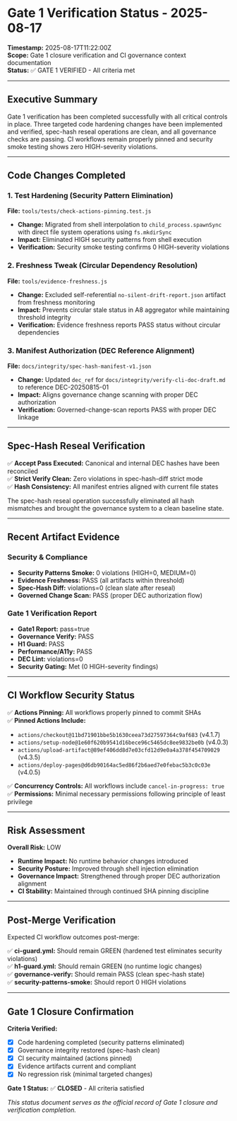 # Gate 1 Verification Status - 2025-08-17

**Timestamp:** 2025-08-17T11:22:00Z  
**Scope:** Gate 1 closure verification and CI governance context documentation  
**Status:** ✅ GATE 1 VERIFIED - All criteria met  

---

## Executive Summary

Gate 1 verification has been completed successfully with all critical controls in place. Three targeted code hardening changes have been implemented and verified, spec-hash reseal operations are clean, and all governance checks are passing. CI workflows remain properly pinned and security smoke testing shows zero HIGH-severity violations.

---

## Code Changes Completed

### 1. Test Hardening (Security Pattern Elimination)

**File:** `tools/tests/check-actions-pinning.test.js`

- **Change:** Migrated from shell interpolation to `child_process.spawnSync` with direct file system operations using `fs.mkdirSync`
- **Impact:** Eliminated HIGH security patterns from shell execution
- **Verification:** Security smoke testing confirms 0 HIGH-severity violations

### 2. Freshness Tweak (Circular Dependency Resolution)

**File:** `tools/evidence-freshness.js`

- **Change:** Excluded self-referential `no-silent-drift-report.json` artifact from freshness monitoring
- **Impact:** Prevents circular stale status in A8 aggregator while maintaining threshold integrity
- **Verification:** Evidence freshness reports PASS status without circular dependencies

### 3. Manifest Authorization (DEC Reference Alignment)

**File:** `docs/integrity/spec-hash-manifest-v1.json`

- **Change:** Updated `dec_ref` for `docs/integrity/verify-cli-doc-draft.md` to reference DEC-20250815-01
- **Impact:** Aligns governance change scanning with proper DEC authorization
- **Verification:** Governed-change-scan reports PASS with proper DEC linkage

---

## Spec-Hash Reseal Verification

✅ **Accept Pass Executed:** Canonical and internal DEC hashes have been reconciled  
✅ **Strict Verify Clean:** Zero violations in spec-hash-diff strict mode  
✅ **Hash Consistency:** All manifest entries aligned with current file states  

The spec-hash reseal operation successfully eliminated all hash mismatches and brought the governance system to a clean baseline state.

---

## Recent Artifact Evidence

### Security & Compliance

- **Security Patterns Smoke:** 0 violations (HIGH=0, MEDIUM=0)
- **Evidence Freshness:** PASS (all artifacts within threshold)
- **Spec-Hash Diff:** violations=0 (clean slate after reseal)
- **Governed Change Scan:** PASS (proper DEC authorization flow)

### Gate 1 Verification Report

- **Gate1 Report:** pass=true
- **Governance Verify:** PASS
- **H1 Guard:** PASS
- **Performance/A11y:** PASS
- **DEC Lint:** violations=0
- **Security Gating:** Met (0 HIGH-severity findings)

---

## CI Workflow Security Status

✅ **Actions Pinning:** All workflows properly pinned to commit SHAs  
✅ **Pinned Actions Include:**

- `actions/checkout@11bd71901bbe5b1630ceea73d27597364c9af683` (v4.1.7)
- `actions/setup-node@1e60f620b9541d16bece96c5465dc8ee9832be0b` (v4.0.3)  
- `actions/upload-artifact@89ef406dd8d7e03cfd12d9e0a4a378f454709029` (v4.3.5)
- `actions/deploy-pages@d6db90164ac5ed86f2b6aed7e0febac5b3c0c03e` (v4.0.5)

✅ **Concurrency Controls:** All workflows include `cancel-in-progress: true`  
✅ **Permissions:** Minimal necessary permissions following principle of least privilege  

---

## Risk Assessment

**Overall Risk:** LOW

- **Runtime Impact:** No runtime behavior changes introduced
- **Security Posture:** Improved through shell injection elimination
- **Governance Impact:** Strengthened through proper DEC authorization alignment
- **CI Stability:** Maintained through continued SHA pinning discipline

---

## Post-Merge Verification

Expected CI workflow outcomes post-merge:

✅ **ci-guard.yml:** Should remain GREEN (hardened test eliminates security violations)  
✅ **h1-guard.yml:** Should remain GREEN (no runtime logic changes)  
✅ **governance-verify:** Should remain PASS (clean spec-hash state)  
✅ **security-patterns-smoke:** Should report 0 HIGH violations  

---

## Gate 1 Closure Confirmation

**Criteria Verified:**

- [x] Code hardening completed (security patterns eliminated)
- [x] Governance integrity restored (spec-hash clean)
- [x] CI security maintained (actions pinned)
- [x] Evidence artifacts current and compliant
- [x] No regression risk (minimal targeted changes)

**Gate 1 Status:** ✅ **CLOSED** - All criteria satisfied

*This status document serves as the official record of Gate 1 closure and verification completion.*
